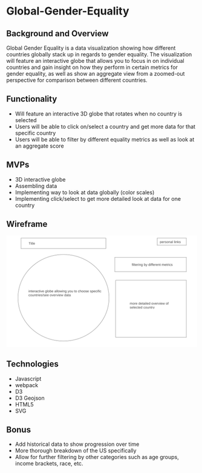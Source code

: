 # Global-Gender-Equality

## Background and Overview

Global Gender Equality is a data visualization showing how different countries globally stack up in regards to gender equality. The visualization will feature an interactive globe that allows you to focus in on individual countries and gain insight on how they perform in certain metrics for gender equality, as well as show an aggregate view from a zoomed-out perspective for comparison between different countries.

## Functionality

* Will feature an interactive 3D globe that rotates when no country is selected
* Users will be able to click on/select a country and get more data for  that specific country
* Users will be able to filter by different equality metrics as well as look at an aggregate score

## MVPs

* 3D interactive globe
* Assembling data 
* Implementing way to look at data globally (color scales)
* Implementing click/select to get more detailed look at data for one country

## Wireframe
![wireframe image](./wireframe.png)

## Technologies

* Javascript
* webpack
* D3
* D3 Geojson
* HTML5
* SVG

## Bonus

* Add historical data to show progression over time
* More thorough breakdown of the US specifically
* Allow for further filtering by other categories such as age groups, income brackets, race, etc.
